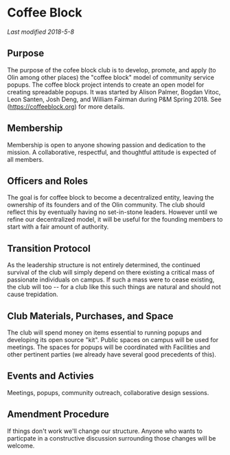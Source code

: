 # Coffee Block 
_Last modified 2018-5-8_

## Purpose
The purpose of the cofee block club is to develop, promote, and apply (to Olin among other places) the "coffee block" model of community service popups. The coffee block project intends to create an open model for creating spreadable popups. It was started by Alison Palmer, Bogdan Vitoc, Leon Santen, Josh Deng, and William Fairman during P&M Spring 2018. See (https://coffeeblock.org) for more details.

## Membership
Membership is open to anyone showing passion and dedication to the mission. A collaborative, respectful, and thoughtful attitude is expected of all members.

## Officers and Roles
The goal is for coffee block to become a decentralized entity, leaving the ownership of its founders and of the Olin community. The club should reflect this by eventually having no set-in-stone leaders. However until we refine our decentralized model, it will be useful for the founding members to start with a fair amount of authority.

## Transition Protocol
As the leadership structure is not entirely determined, the continued survival of the club will simply depend on there existing a critical mass of passionate individuals on campus. If such a mass were to cease existing, the club will too -- for a club like this such things are natural and should not cause trepidation.

## Club Materials, Purchases, and Space
The club will spend money on items essential to running popups and developing its open source "kit". Public spaces on campus will be used for meetings. The spaces for popups will be coordinated with Facilities and other pertinent parties (we already have several good precedents of this).

## Events and Activies
Meetings, popups, community outreach, collaborative design sessions.

## Amendment Procedure
If things don't work we'll change our structure. Anyone who wants to particpate in a constructive discussion surrounding those changes will be welcome.

